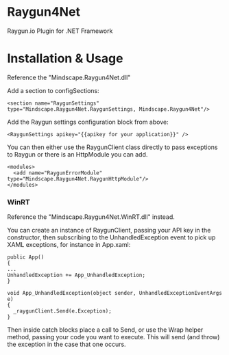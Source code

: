 Raygun4Net
==========

Raygun.io Plugin for .NET Framework


Installation & Usage
====================

Reference the "Mindscape.Raygun4Net.dll"

Add a section to configSections:

```
<section name="RaygunSettings" type="Mindscape.Raygun4Net.RaygunSettings, Mindscape.Raygun4Net"/>
```

Add the Raygun settings configuration block from above:

```
<RaygunSettings apikey="{{apikey for your application}}" />
```

You can then either use the RaygunClient class directly to pass exceptions to Raygun or there is an HttpModule you can add.

```
<modules>
  <add name="RaygunErrorModule" type="Mindscape.Raygun4Net.RaygunHttpModule"/>
</modules>
```

### WinRT
Reference the "Mindscape.Raygun4Net.WinRT.dll" instead.

You can create an instance of RaygunClient, passing your API key in the constructor, then subscribing to the UnhandledException event to pick up XAML exceptions, for instance in App.xaml:

```
public App()
{
...
UnhandledException += App_UnhandledException;
}

void App_UnhandledException(object sender, UnhandledExceptionEventArgs e)
{
  _raygunClient.Send(e.Exception);
}
```

Then inside catch blocks place a call to Send, or use the Wrap helper method, passing your code you want to execute. This will send (and throw) the exception in the case that one occurs.
